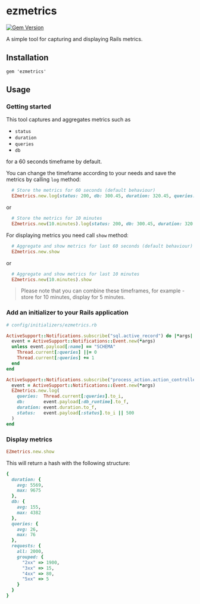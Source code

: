 # ezmetrics

[![Gem Version](https://badge.fury.io/rb/ezmetrics.svg)](https://badge.fury.io/rb/ezmetrics)

A simple tool for capturing and displaying Rails metrics.


## Installation

```
gem 'ezmetrics'
```

## Usage

### Getting started

This tool captures and aggregates metrics such as 
- `status`
- `duration`
- `queries`
- `db`

for a 60 seconds timeframe by default.

You can change the timeframe according to your needs and save the metrics by calling `log` method: 

```ruby
  # Store the metrics for 60 seconds (default behaviour)
  EZmetrics.new.log(status: 200, db: 300.45, duration: 320.45, queries: 5)
```
or

```ruby
  # Store the metrics for 10 minutes
  EZmetrics.new(10.minutes).log(status: 200, db: 300.45, duration: 320.45, queries: 5) 
```

For displaying metrics you need call `show` method:

```ruby
  # Aggregate and show metrics for last 60 seconds (default behaviour)
  EZmetrics.new.show 
```

or

```ruby
  # Aggregate and show metrics for last 10 minutes
  EZmetrics.new(10.minutes).show
```

> Please note that you can combine these timeframes, for example - store for 10 minutes, display for 5 minutes.


### Add an initializer to your Rails application

```ruby
# config/initializers/ezmetrics.rb

ActiveSupport::Notifications.subscribe("sql.active_record") do |*args|
  event = ActiveSupport::Notifications::Event.new(*args)
  unless event.payload[:name] == "SCHEMA"
    Thread.current[:queries] ||= 0
    Thread.current[:queries] += 1
  end
end

ActiveSupport::Notifications.subscribe("process_action.action_controller") do |*args|
  event = ActiveSupport::Notifications::Event.new(*args)
  EZmetrics.new.log(
    queries:  Thread.current[:queries].to_i,
    db:       event.payload[:db_runtime].to_f,
    duration: event.duration.to_f,
    status:   event.payload[:status].to_i || 500
  )
end
```

### Display metrics

```ruby
EZmetrics.new.show
```

This will return a hash with the following structure:

```ruby
{
  duration: {
    avg: 5569,
    max: 9675
  },
  db: {
    avg: 155,
    max: 4382
  },
  queries: {
    avg: 26,
    max: 76
  },
  requests: {
    all: 2000,
    grouped: {
      "2xx" => 1900,
      "3xx" => 15,
      "4xx" => 80,
      "5xx" => 5
    }
  }
}
```

